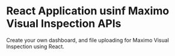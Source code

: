 # React Application usinf Maximo Visual Inspection APIs
Create your own dashboard, and file uploading for Maximo Visual Inspection using React.
